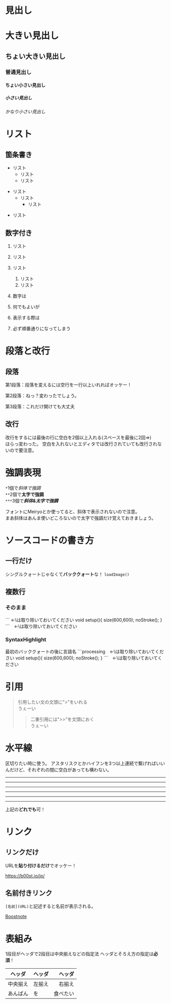 # 見出し

# 大きい見出し
## ちょい大きい見出し
### 普通見出し
#### ちょい小さい見出し
##### 小さい見出し
###### かなり小さい見出し



# リスト

## 箇条書き
- リスト
    - リスト
    - リスト
* リスト
    * リスト
        * リスト

+ リスト


## 数字付き
1. リスト
2. リスト
3. リスト
    1. リスト
    2. リスト


1. 数字は
1. 何でもよいが
1. 表示する際は
1. 必ず順番通りになってしまう




# 段落と改行


## 段落
第1段落：段落を変えるには空行を一行以上いれればオッケー！

第2段落：ねっ？変わったでしょう。



第3段落：これだけ開けても大丈夫


## 改行
改行をするには最後の行に空白を2個以上入れる(スペースを最後に2回⇒)   
ほらっ変わった。
空白を入れないとエディタでは改行されていても改行されないので要注意。



# 強調表現
`*`1個で*斜体で強調*  
`**`2個で**太字で強調**  
`***`3個で***斜体&太字で強調***

フォントにMeiryoとか使ってると、斜体で表示されないので注意。  
まあ斜体はあんま使いどころないので太字で強調だけ覚えておきましょう。



# ソースコードの書き方

## 一行だけ
シングルクォートじゃなくて**バッククォート**な！
`loadImage()`


## 複数行

### そのまま
\``` ←\は取り除いておいてください
void setup(){
    size(600,600);
    noStroke();
}
\```　←\は取り除いておいてください

### SyntaxHighlight
最初のバッククォートの後に言語名
\```processing　←\は取り除いておいてください
void setup(){
    size(600,600);
    noStroke();
}
\```　←\は取り除いておいてください



# 引用
> 引用したい文の文頭に">"をいれる  
> うぇーい
> > 二重引用には">>"を文頭におく  
> > うぇーい



# 水平線
区切りたい時に使う。
アスタリスクとかハイフンを3つ以上連続で繋げればいいんだけど、それぞれの間に空白があっても構わない。

***
* * *
------------
- - -
_________
_ _ _ _ _ _

上記の**どれでも**可！



# リンク
## リンクだけ
URLを**貼り付けるだけ**でオッケー！

https://b00st.io/jp/

## 名前付きリンク
`[名前](URL)`と記述すると名前が表示される。

[Boostnote](https://b00st.io/jp/)



# 表組み
1段目がヘッダで2段目は中央揃えなどの指定法
ヘッダとそろえ方の指定は**必須**！

|  ヘッダ  | ヘッダ |   ヘッダ |
| :------: | :----- | -------: |
| 中央揃え | 左揃え |   右揃え |
| あんぱん | を     | 食べたい |